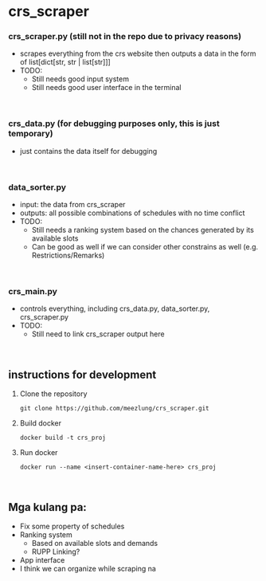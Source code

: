# crs_scraper

### crs_scraper.py (still not in the repo due to privacy reasons)
 - scrapes everything from the crs website then outputs a data in the form of list[dict[str, str | list[str]]]
 - TODO:
   - Still needs good input system
   - Still needs good user interface in the terminal 

<br />

### crs_data.py (for debugging purposes only, this is just temporary)
 - just contains the data itself for debugging

<br />

### data_sorter.py
 - input: the data from crs_scraper
 - outputs: all possible combinations of schedules with no time conflict
 - TODO:
   - Still needs a ranking system based on the chances generated by its available slots
   - Can be good as well if we can consider other constrains as well (e.g. Restrictions/Remarks) 

<br />

### crs_main.py
 - controls everything, including crs_data.py, data_sorter.py, crs_scraper.py
 - TODO:
   - Still need to link crs_scraper output here

<br />

## instructions for development
 1. Clone the repository
    ```
    git clone https://github.com/meezlung/crs_scraper.git
    ```

 2. Build docker
    ```
    docker build -t crs_proj
    ```

 3. Run docker
    ```
    docker run --name <insert-container-name-here> crs_proj
    ```

<br />

## Mga kulang pa:
 - Fix some property of schedules 
 - Ranking system
   - Based on available slots and demands  
   - RUPP Linking?  
 - App interface
 - I think we can organize while scraping na

